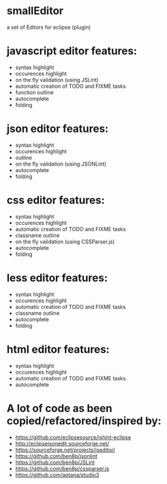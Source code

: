 # smallEditor
a set of Editors for eclipse (plugin)

# javascript editor features:
- syntax highlight
- occurences highlight
- on the fly validation (using JSLint)
- automatic creation of TODO and FIXME tasks
- function outline
- autocomplete
- folding

# json editor features:
- syntax highlight
- occurences highlight
- outline
- on the fly validation (using JSONLint)
- autocomplete
- folding

# css editor features:
- syntax highlight
- occurences highlight
- automatic creation of TODO and FIXME tasks
- classname outline
- on the fly validation (using CSSParser.js)
- autocomplete
- folding

# less editor features:
- syntax highlight
- occurences highlight
- automatic creation of TODO and FIXME tasks
- classname outline
- autocomplete
- folding

# html editor features:
- syntax highlight
- occurences highlight
- automatic creation of TODO and FIXME tasks
- autocomplete

# A lot of code as been copied/refactored/inspired by:
- https://github.com/eclipsesource/jshint-eclipse
- http://eclipsejsonedit.sourceforge.net/
- https://sourceforge.net/projects/jseditor/
- https://github.com/ben8p/jsonlint
- https://github.com/ben8p/JSLint
- https://github.com/ben8p/cssparser.js
- https://github.com/aptana/studio3